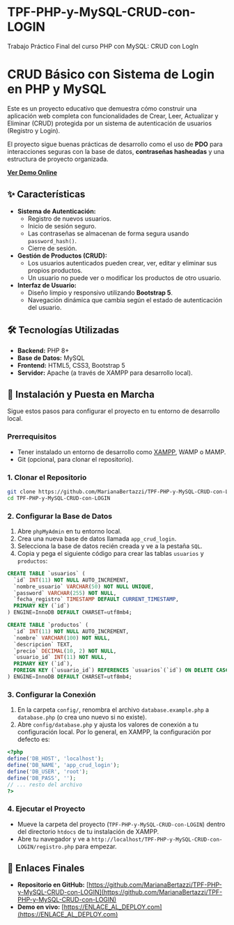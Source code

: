 # TPF-PHP-y-MySQL-CRUD-con-LOGIN
Trabajo Práctico Final del curso PHP con MySQL: CRUD con LogIn

# CRUD Básico con Sistema de Login en PHP y MySQL

Este es un proyecto educativo que demuestra cómo construir una aplicación web completa con funcionalidades de Crear, Leer, Actualizar y Eliminar (CRUD) protegida por un sistema de autenticación de usuarios (Registro y Login).

El proyecto sigue buenas prácticas de desarrollo como el uso de **PDO** para interacciones seguras con la base de datos, **contraseñas hasheadas** y una estructura de proyecto organizada.

**[Ver Demo Online](https://ENLACE_AL_DEPLOY.com)**  

## ✨ Características

-   **Sistema de Autenticación:**
    -   Registro de nuevos usuarios.
    -   Inicio de sesión seguro.
    -   Las contraseñas se almacenan de forma segura usando `password_hash()`.
    -   Cierre de sesión.
-   **Gestión de Productos (CRUD):**
    -   Los usuarios autenticados pueden crear, ver, editar y eliminar sus propios productos.
    -   Un usuario no puede ver o modificar los productos de otro usuario.
-   **Interfaz de Usuario:**
    -   Diseño limpio y responsivo utilizando **Bootstrap 5**.
    -   Navegación dinámica que cambia según el estado de autenticación del usuario.

## 🛠️ Tecnologías Utilizadas

-   **Backend:** PHP 8+
-   **Base de Datos:** MySQL
-   **Frontend:** HTML5, CSS3, Bootstrap 5
-   **Servidor:** Apache (a través de XAMPP para desarrollo local).

## 🚀 Instalación y Puesta en Marcha

Sigue estos pasos para configurar el proyecto en tu entorno de desarrollo local.

### Prerrequisitos

-   Tener instalado un entorno de desarrollo como [XAMPP](https://www.apachefriends.org/index.html), WAMP o MAMP.
-   Git (opcional, para clonar el repositorio).

### 1. Clonar el Repositorio

```bash
git clone https://github.com/MarianaBertazzi/TPF-PHP-y-MySQL-CRUD-con-LOGIN.git
cd TPF-PHP-y-MySQL-CRUD-con-LOGIN
```

### 2. Configurar la Base de Datos

1.  Abre `phpMyAdmin` en tu entorno local.
2.  Crea una nueva base de datos llamada `app_crud_login`.
3.  Selecciona la base de datos recién creada y ve a la pestaña `SQL`.
4.  Copia y pega el siguiente código para crear las tablas `usuarios` y `productos`:

```sql
CREATE TABLE `usuarios` (
  `id` INT(11) NOT NULL AUTO_INCREMENT,
  `nombre_usuario` VARCHAR(50) NOT NULL UNIQUE,
  `password` VARCHAR(255) NOT NULL,
  `fecha_registro` TIMESTAMP DEFAULT CURRENT_TIMESTAMP,
  PRIMARY KEY (`id`)
) ENGINE=InnoDB DEFAULT CHARSET=utf8mb4;

CREATE TABLE `productos` (
  `id` INT(11) NOT NULL AUTO_INCREMENT,
  `nombre` VARCHAR(100) NOT NULL,
  `descripcion` TEXT,
  `precio` DECIMAL(10, 2) NOT NULL,
  `usuario_id` INT(11) NOT NULL,
  PRIMARY KEY (`id`),
  FOREIGN KEY (`usuario_id`) REFERENCES `usuarios`(`id`) ON DELETE CASCADE
) ENGINE=InnoDB DEFAULT CHARSET=utf8mb4;
```

### 3. Configurar la Conexión

1.  En la carpeta `config/`, renombra el archivo `database.example.php` a `database.php` (o crea uno nuevo si no existe).
2.  Abre `config/database.php` y ajusta los valores de conexión a tu configuración local. Por lo general, en XAMPP, la configuración por defecto es:

```php
<?php
define('DB_HOST', 'localhost');
define('DB_NAME', 'app_crud_login');
define('DB_USER', 'root');
define('DB_PASS', '');
// ... resto del archivo
?>
```

### 4. Ejecutar el Proyecto

-   Mueve la carpeta del proyecto (`TPF-PHP-y-MySQL-CRUD-con-LOGIN`) dentro del directorio `htdocs` de tu instalación de XAMPP.
-   Abre tu navegador y ve a `http://localhost/TPF-PHP-y-MySQL-CRUD-con-LOGIN/registro.php` para empezar.

## 🔗 Enlaces Finales

-   **Repositorio en GitHub:** [https://github.com/MarianaBertazzi/TPF-PHP-y-MySQL-CRUD-con-LOGIN](https://github.com/MarianaBertazzi/TPF-PHP-y-MySQL-CRUD-con-LOGIN)
-   **Demo en vivo:** [https://ENLACE_AL_DEPLOY.com](https://ENLACE_AL_DEPLOY.com)
